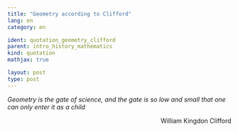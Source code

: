 ```yaml
---
title: "Geometry according to Clifford"
lang: en
category: en

ident: quotation_geometry_clifford
parent: intro_history_mathematics
kind: quotation
mathjax: true

layout: post
type: post
---
```


_Geometry is the gate of science, and the gate is so low and small that one can only enter it as a child_

<div align="right">
  William Kingdon Clifford
</div>